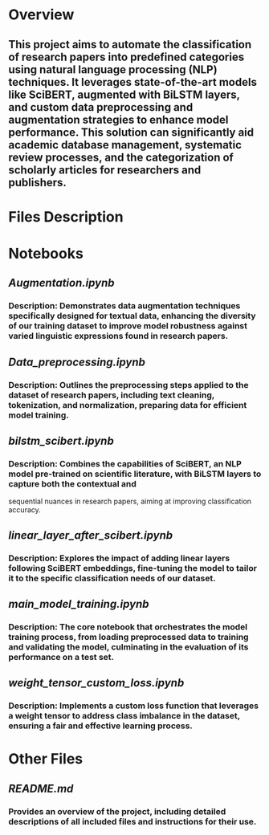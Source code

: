 # **Overview**

## This project aims to automate the classification of research papers into predefined categories using natural language processing (NLP) techniques. It leverages state-of-the-art models like SciBERT, augmented with BiLSTM layers, and custom data preprocessing and augmentation strategies to enhance model performance. This solution can significantly aid academic database management, systematic review processes, and the categorization of scholarly articles for researchers and publishers.

# **Files Description**

# **Notebooks**

## **_Augmentation.ipynb_**

### Description: Demonstrates data augmentation techniques specifically designed for textual data, enhancing the diversity of our training dataset to improve model robustness against varied linguistic expressions found in research papers.

## **_Data_preprocessing.ipynb_**

### Description: Outlines the preprocessing steps applied to the dataset of research papers, including text cleaning, tokenization, and normalization, preparing data for efficient model training.

## **_bilstm_scibert.ipynb_**

### Description: Combines the capabilities of SciBERT, an NLP model pre-trained on scientific literature, with BiLSTM layers to capture both the contextual and 
sequential nuances in research papers, aiming at improving classification accuracy.

## **_linear_layer_after_scibert.ipynb_**

### Description: Explores the impact of adding linear layers following SciBERT embeddings, fine-tuning the model to tailor it to the specific classification needs of our dataset.

## **_main_model_training.ipynb_**

### Description: The core notebook that orchestrates the model training process, from loading preprocessed data to training and validating the model, culminating in the evaluation of its performance on a test set.

## **_weight_tensor_custom_loss.ipynb_**

### Description: Implements a custom loss function that leverages a weight tensor to address class imbalance in the dataset, ensuring a fair and effective learning process.

# **Other Files**

## _README.md_

### Provides an overview of the project, including detailed descriptions of all included files and instructions for their use.
